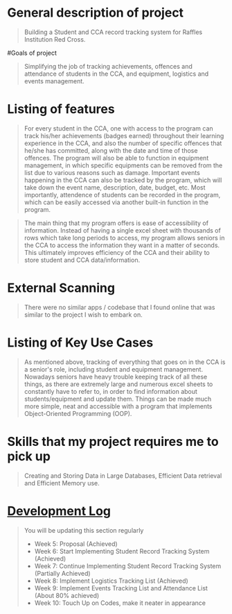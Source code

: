 # General description of project
> Building a Student and CCA record tracking system for Raffles Institution Red Cross. 

#Goals of project
> Simplifying the job of tracking achievements, offences and attendance of students in the CCA, and equipment, logistics and events management. 

# Listing of features

> For every student in the CCA, one with access to the program can track his/her achievements (badges earned) throughout their learning experience in the CCA, and also the number of specific offences that he/she has committed, along with the date and time of those offences. The program will also be able to function in equipment management, in which specific equipments can be removed from the list due to various reasons such as damage. Important events happening in the CCA can also be tracked by the program, which will take down the event name, description, date, budget, etc. Most importantly, attendence of students can be recorded in the program, which can be easily accessed via another built-in function in the program.

> The main thing that my program offers is ease of accessibility of information. Instead of having a single excel sheet with thousands of rows which take long periods to access, my program allows seniors in the CCA to access the information they want in a matter of seconds. This ultimately improves efficiency of the CCA and their ability to store student and CCA data/information.

# External Scanning
> There were no similar apps / codebase that I found online that was similar to the project I wish to embark on. 

# Listing of Key Use Cases

> As mentioned above, tracking of everything that goes on in the CCA is a senior's role, including student and equipment management. Nowadays seniors have heavy trouble keeping track of all these things, as there are extremely large and numerous excel sheets to constantly have to refer to, in order to find information about students/equipment and update them. Things can be made much more simple, neat and accessible with a program that implements Object-Oriented Programming (OOP).

# Skills that my project requires me to pick up
> Creating and Storing Data in Large Databases, Efficient Data retrieval and Efficient Memory use. 

# [Development Log](/devlog.md)
> You will be updating this section regularly
> - Week 5: Proposal (Achieved)
> - Week 6: Start Implementing Student Record Tracking System (Achieved)
> - Week 7: Continue Implementing Student Record Tracking System (Partially Achieved)
> - Week 8: Implement Logistics Tracking List (Achieved)
> - Week 9: Implement Events Tracking List and Attendance List (About 80% achieved)
> - Week 10: Touch Up on Codes, make it neater in appearance
